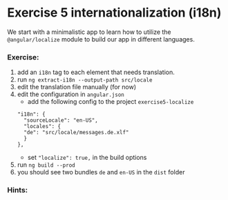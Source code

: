 # Exercise 5 internationalization (i18n)

We start with a minimalistic app to learn how to utilize the `@angular/localize` module to build our app in different languages.

### Exercise:
1. add an `i18n` tag to each element that needs translation.
2. run `ng extract-i18n --output-path src/locale`
3. edit the translation file manually (for now)   
4. edit the configuration in `angular.json`
   - add the following config to the project `exercise5-localize`
   ```
   "i18n": {
     "sourceLocale": "en-US",
     "locales": {
     "de": "src/locale/messages.de.xlf"
     }
   },
   ```
   - set `"localize": true,` in the build options
5. run `ng build --prod`
6. you should see two bundles `de` and `en-US` in the `dist` folder 

### Hints:
